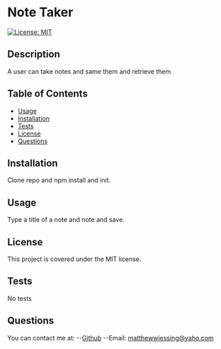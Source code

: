 # Note Taker

[![License: MIT](https://img.shields.io/badge/License-MIT-yellow.svg)](https://opensource.org/licenses/MIT)

## Description

A user can take notes and same them and retrieve them

## Table of Contents

- [Usage](#usage)
- [Installation](#installation)
- [Tests](#tests)
- [License](#license)
- [Questions](#questions)

## Installation

Clone repo and npm install and init.

## Usage

Type a title of a note and note and save.

## License

This project is covered under the MIT license.

## Tests

No tests

## Questions

You can contact me at:
--[Github](https://github.com/Kiasir)
--Email: matthewwiessing@yaho.com
